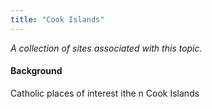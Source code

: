 ```yaml
---
title: "Cook Islands"
---
```



*A collection of sites associated with this topic.*

#### Background

Catholic places of interest ithe n Cook Islands


